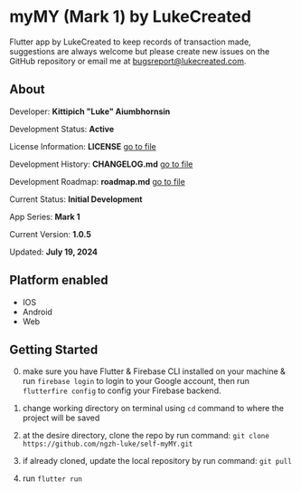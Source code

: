 # myMY (Mark 1) by LukeCreated

Flutter app by LukeCreated to keep records of transaction made, suggestions are always welcome but please create new issues on the GitHub repository or email me at <bugsreport@lukecreated.com>.

## About

Developer: **Kittipich "Luke" Aiumbhornsin**

Development Status: **Active**

License Information: **LICENSE** [go to file](../LICENSE)

Development History: **CHANGELOG.md** [go to file](../CHANGELOG.md)

Development Roadmap: **roadmap.md** [go to file](roadmap.md)

Current Status: **Initial Development**

App Series: **Mark 1**

Current Version: **1.0.5**

Updated: **July 19, 2024**

## Platform enabled

- IOS
- Android
- Web

## Getting Started

0. make sure you have Flutter & Firebase CLI installed on your machine & run `firebase login` to login to your Google account, then run `flutterfire config` to config your Firebase backend.

1. change working directory on terminal using `cd` command to where the project will be saved

2. at the desire directory, clone the repo by run command:
`git clone https://github.com/ngzh-luke/self-myMY.git`

3. if already cloned, update the local repository by run command:
`git pull`

4. run `flutter run`
